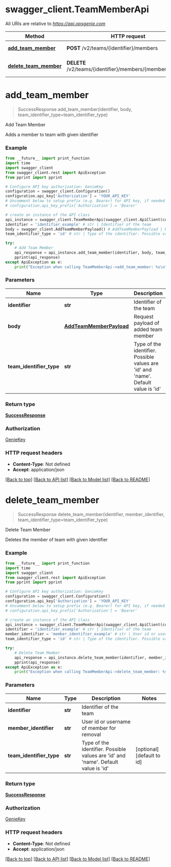 # swagger_client.TeamMemberApi

All URIs are relative to *https://api.opsgenie.com*

Method | HTTP request | Description
------------- | ------------- | -------------
[**add_team_member**](TeamMemberApi.md#add_team_member) | **POST** /v2/teams/{identifier}/members | Add Team Member
[**delete_team_member**](TeamMemberApi.md#delete_team_member) | **DELETE** /v2/teams/{identifier}/members/{memberIdentifier} | Delete Team Member


# **add_team_member**
> SuccessResponse add_team_member(identifier, body, team_identifier_type=team_identifier_type)

Add Team Member

Adds a member to team with given identifier

### Example
```python
from __future__ import print_function
import time
import swagger_client
from swagger_client.rest import ApiException
from pprint import pprint

# Configure API key authorization: GenieKey
configuration = swagger_client.Configuration()
configuration.api_key['Authorization'] = 'YOUR_API_KEY'
# Uncomment below to setup prefix (e.g. Bearer) for API key, if needed
# configuration.api_key_prefix['Authorization'] = 'Bearer'

# create an instance of the API class
api_instance = swagger_client.TeamMemberApi(swagger_client.ApiClient(configuration))
identifier = 'identifier_example' # str | Identifier of the team
body = swagger_client.AddTeamMemberPayload() # AddTeamMemberPayload | Request payload of added team member
team_identifier_type = 'id' # str | Type of the identifier. Possible values are 'id' and 'name'. Default value is 'id' (optional) (default to id)

try:
    # Add Team Member
    api_response = api_instance.add_team_member(identifier, body, team_identifier_type=team_identifier_type)
    pprint(api_response)
except ApiException as e:
    print("Exception when calling TeamMemberApi->add_team_member: %s\n" % e)
```

### Parameters

Name | Type | Description  | Notes
------------- | ------------- | ------------- | -------------
 **identifier** | **str**| Identifier of the team | 
 **body** | [**AddTeamMemberPayload**](AddTeamMemberPayload.md)| Request payload of added team member | 
 **team_identifier_type** | **str**| Type of the identifier. Possible values are &#39;id&#39; and &#39;name&#39;. Default value is &#39;id&#39; | [optional] [default to id]

### Return type

[**SuccessResponse**](SuccessResponse.md)

### Authorization

[GenieKey](../README.md#GenieKey)

### HTTP request headers

 - **Content-Type**: Not defined
 - **Accept**: application/json

[[Back to top]](#) [[Back to API list]](../README.md#documentation-for-api-endpoints) [[Back to Model list]](../README.md#documentation-for-models) [[Back to README]](../README.md)

# **delete_team_member**
> SuccessResponse delete_team_member(identifier, member_identifier, team_identifier_type=team_identifier_type)

Delete Team Member

Deletes the member of team with given identifier

### Example
```python
from __future__ import print_function
import time
import swagger_client
from swagger_client.rest import ApiException
from pprint import pprint

# Configure API key authorization: GenieKey
configuration = swagger_client.Configuration()
configuration.api_key['Authorization'] = 'YOUR_API_KEY'
# Uncomment below to setup prefix (e.g. Bearer) for API key, if needed
# configuration.api_key_prefix['Authorization'] = 'Bearer'

# create an instance of the API class
api_instance = swagger_client.TeamMemberApi(swagger_client.ApiClient(configuration))
identifier = 'identifier_example' # str | Identifier of the team
member_identifier = 'member_identifier_example' # str | User id or username of member for removal
team_identifier_type = 'id' # str | Type of the identifier. Possible values are 'id' and 'name'. Default value is 'id' (optional) (default to id)

try:
    # Delete Team Member
    api_response = api_instance.delete_team_member(identifier, member_identifier, team_identifier_type=team_identifier_type)
    pprint(api_response)
except ApiException as e:
    print("Exception when calling TeamMemberApi->delete_team_member: %s\n" % e)
```

### Parameters

Name | Type | Description  | Notes
------------- | ------------- | ------------- | -------------
 **identifier** | **str**| Identifier of the team | 
 **member_identifier** | **str**| User id or username of member for removal | 
 **team_identifier_type** | **str**| Type of the identifier. Possible values are &#39;id&#39; and &#39;name&#39;. Default value is &#39;id&#39; | [optional] [default to id]

### Return type

[**SuccessResponse**](SuccessResponse.md)

### Authorization

[GenieKey](../README.md#GenieKey)

### HTTP request headers

 - **Content-Type**: Not defined
 - **Accept**: application/json

[[Back to top]](#) [[Back to API list]](../README.md#documentation-for-api-endpoints) [[Back to Model list]](../README.md#documentation-for-models) [[Back to README]](../README.md)

